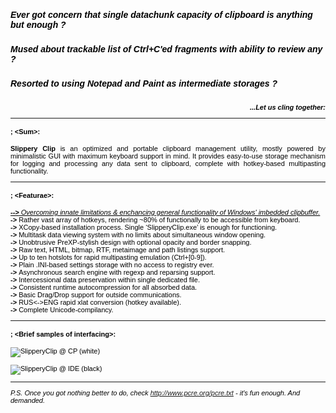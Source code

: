 <SPAN>
<H5 
style="WORD-SPACING: 0px; TEXT-TRANSFORM: none; COLOR: rgb(0,0,0); TEXT-INDENT: 0px; LINE-HEIGHT: normal; FONT-STYLE: normal; FONT-FAMILY: Verdana, Arial, Helvetica, sans-serif; WHITE-SPACE: normal; LETTER-SPACING: normal; FONT-VARIANT: normal; orphans: auto; widows: auto; webkit-text-stroke-width: 0px"><EM>Ever 
got concern that single datachunk capacity of clipboard is anything but enough 
?</EM></H5>
<H5 
style="WORD-SPACING: 0px; TEXT-TRANSFORM: none; COLOR: rgb(0,0,0); TEXT-INDENT: 0px; LINE-HEIGHT: normal; FONT-STYLE: normal; FONT-FAMILY: Verdana, Arial, Helvetica, sans-serif; WHITE-SPACE: normal; LETTER-SPACING: normal; FONT-VARIANT: normal; orphans: auto; widows: auto; webkit-text-stroke-width: 0px"><EM>Mused 
about trackable list of Ctrl+C'ed fragments with ability to review any 
?</EM></H5>
<H5 
style="WORD-SPACING: 0px; TEXT-TRANSFORM: none; COLOR: rgb(0,0,0); TEXT-INDENT: 0px; LINE-HEIGHT: normal; FONT-STYLE: normal; FONT-FAMILY: Verdana, Arial, Helvetica, sans-serif; WHITE-SPACE: normal; LETTER-SPACING: normal; FONT-VARIANT: normal; orphans: auto; widows: auto; webkit-text-stroke-width: 0px"><EM>Resorted 
to using Notepad and Paint as intermediate storages ?</EM></H5>
<DIV 
style="FLOAT: right; WORD-SPACING: 0px; FONT: 11px Verdana, Arial, Helvetica, sans-serif; TEXT-TRANSFORM: none; COLOR: rgb(0,0,0); TEXT-INDENT: 0px; WHITE-SPACE: normal; LETTER-SPACING: normal; TEXT-ALIGN: right; orphans: auto; widows: auto; webkit-text-stroke-width: 0px" 
data-mce-style="text-align: right; float: right;"><STRONG><EM>...Let us cling 
together:</EM></STRONG></DIV>
<DIV 
style="CLEAR: both; WORD-SPACING: 0px; FONT: 11px Verdana, Arial, Helvetica, sans-serif; TEXT-TRANSFORM: none; COLOR: rgb(0,0,0); TEXT-INDENT: 0px; WHITE-SPACE: normal; LETTER-SPACING: normal; HEIGHT: 0px; orphans: auto; widows: auto; webkit-text-stroke-width: 0px" 
data-mce-style="clear: both; height: 0;">&nbsp;</DIV>
<HR 
style="WORD-SPACING: 0px; FONT: 11px Verdana, Arial, Helvetica, sans-serif; TEXT-TRANSFORM: none; CURSOR: default; COLOR: rgb(0,0,0); TEXT-INDENT: 0px; WHITE-SPACE: normal; LETTER-SPACING: normal; orphans: auto; widows: auto; webkit-text-stroke-width: 0px">

<H4 
style="FONT-SIZE: 11px; WORD-SPACING: 0px; TEXT-TRANSFORM: none; COLOR: rgb(0,0,0); TEXT-INDENT: 0px; LINE-HEIGHT: normal; FONT-STYLE: normal; FONT-FAMILY: Verdana, Arial, Helvetica, sans-serif; WHITE-SPACE: normal; LETTER-SPACING: normal; FONT-VARIANT: normal; orphans: auto; widows: auto; webkit-text-stroke-width: 0px">; 
&lt;Sum&gt;:</H4>
<P 
style="WORD-SPACING: 0px; FONT: 11px Verdana, Arial, Helvetica, sans-serif; TEXT-TRANSFORM: none; COLOR: rgb(0,0,0); TEXT-INDENT: 0px; WHITE-SPACE: normal; LETTER-SPACING: normal; TEXT-ALIGN: justify; orphans: auto; widows: auto; webkit-text-stroke-width: 0px" 
data-mce-style="text-align: justify;"><STRONG>Slippery Clip</STRONG><SPAN 
class=Apple-converted-space>&nbsp;</SPAN>is an optimized and portable clipboard 
management utility, mostly powered by minimalistic GUI with maximum keyboard 
support in mind. It provides easy-to-use storage mechanism for logging and 
processing any data sent to clipboard, complete with hotkey-based multipasting 
functionality.</P>
<HR 
style="WORD-SPACING: 0px; FONT: 11px Verdana, Arial, Helvetica, sans-serif; TEXT-TRANSFORM: none; CURSOR: default; COLOR: rgb(0,0,0); TEXT-INDENT: 0px; WHITE-SPACE: normal; LETTER-SPACING: normal; orphans: auto; widows: auto; webkit-text-stroke-width: 0px">

<H4 
style="FONT-SIZE: 11px; WORD-SPACING: 0px; TEXT-TRANSFORM: none; COLOR: rgb(0,0,0); TEXT-INDENT: 0px; LINE-HEIGHT: normal; FONT-STYLE: normal; FONT-FAMILY: Verdana, Arial, Helvetica, sans-serif; WHITE-SPACE: normal; LETTER-SPACING: normal; FONT-VARIANT: normal; orphans: auto; widows: auto; webkit-text-stroke-width: 0px">; 
&lt;Featurae&gt;:</H4>
<P 
style="WORD-SPACING: 0px; FONT: 11px Verdana, Arial, Helvetica, sans-serif; TEXT-TRANSFORM: none; COLOR: rgb(0,0,0); TEXT-INDENT: 0px; WHITE-SPACE: normal; LETTER-SPACING: normal; orphans: auto; widows: auto; webkit-text-stroke-width: 0px"><U><EM><STRONG>--&gt;</STRONG><SPAN 
class=Apple-converted-space>&nbsp;</SPAN>Overcoming innate limitations &amp; 
enchancing general functionality of Windows' imbedded 
clipbuffer.</EM></U><BR><STRONG>-&gt;</STRONG><SPAN 
class=Apple-converted-space>&nbsp;</SPAN>Rather vast array of hotkeys, rendering 
~80% of functionally to be accessible from 
keyboard.<BR><STRONG>-&gt;</STRONG><SPAN 
class=Apple-converted-space>&nbsp;</SPAN>XCopy-based installation process. 
Single ‘SlipperyClip.exe’ is enough for 
functioning.<BR><STRONG>-&gt;</STRONG><SPAN 
class=Apple-converted-space>&nbsp;</SPAN>Multitask data viewing system with no 
limits about simultaneous window opening.<BR><STRONG>-&gt;</STRONG><SPAN 
class=Apple-converted-space>&nbsp;</SPAN>Unobtrusive PreXP-stylish design with 
optional opacity and border snapping.<BR><STRONG>-&gt;</STRONG><SPAN 
class=Apple-converted-space>&nbsp;</SPAN>Raw text, HTML, bitmap, RTF, metaimage 
and path listings support.<BR><STRONG>-&gt;</STRONG><SPAN 
class=Apple-converted-space>&nbsp;</SPAN>Up to ten hotslots for rapid 
multipasting emulation (Ctrl+[0-9]).<BR><STRONG>-&gt;</STRONG><SPAN 
class=Apple-converted-space>&nbsp;</SPAN>Plain .INI-based settings storage with 
no access to registry ever.<BR><STRONG>-&gt;</STRONG><SPAN 
class=Apple-converted-space>&nbsp;</SPAN>Asynchronous search engine with regexp 
and reparsing support.<BR><STRONG>-&gt;</STRONG><SPAN 
class=Apple-converted-space>&nbsp;</SPAN>Intercessional data preservation within 
single dedicated file.<BR><STRONG>-&gt;</STRONG><SPAN 
class=Apple-converted-space>&nbsp;</SPAN>Consistent runtime autocompression for 
all absorbed data.<BR><STRONG>-&gt;</STRONG><SPAN 
class=Apple-converted-space>&nbsp;</SPAN>Basic Drag/Drop support for outside 
communications.<BR><STRONG>-&gt;</STRONG><SPAN 
class=Apple-converted-space>&nbsp;</SPAN>RUS&lt;-&gt;ENG rapid xlat conversion 
(hotkey available).<BR><STRONG>-&gt;</STRONG><SPAN 
class=Apple-converted-space>&nbsp;</SPAN>Complete Unicode-compilancy.</P>
<HR 
style="WORD-SPACING: 0px; FONT: 11px Verdana, Arial, Helvetica, sans-serif; TEXT-TRANSFORM: none; CURSOR: default; COLOR: rgb(0,0,0); TEXT-INDENT: 0px; WHITE-SPACE: normal; LETTER-SPACING: normal; orphans: auto; widows: auto; webkit-text-stroke-width: 0px">

<H4 
style="FONT-SIZE: 11px; WORD-SPACING: 0px; TEXT-TRANSFORM: none; COLOR: rgb(0,0,0); TEXT-INDENT: 0px; LINE-HEIGHT: normal; FONT-STYLE: normal; FONT-FAMILY: Verdana, Arial, Helvetica, sans-serif; WHITE-SPACE: normal; LETTER-SPACING: normal; FONT-VARIANT: normal; orphans: auto; widows: auto; webkit-text-stroke-width: 0px">; 
&lt;Brief samples of interfacing&gt;:</H4>
<P 
style="WORD-SPACING: 0px; FONT: 11px Verdana, Arial, Helvetica, sans-serif; TEXT-TRANSFORM: none; COLOR: rgb(0,0,0); TEXT-INDENT: 0px; WHITE-SPACE: normal; LETTER-SPACING: normal; orphans: auto; widows: auto; webkit-text-stroke-width: 0px"><IMG 
title="SlipperyClip @ CP (white)" alt="SlipperyClip @ CP (white)" 
src="http://download-codeplex.sec.s-msft.com/Download?ProjectName=slipperyclip&amp;DownloadId=908977" 
data-mce-src="http://download-codeplex.sec.s-msft.com/Download?ProjectName=slipperyclip&amp;DownloadId=908977"><BR><BR><IMG 
title="SlipperyClip @ IDE (black)" alt="SlipperyClip @ IDE (black)" 
src="http://download-codeplex.sec.s-msft.com/Download?ProjectName=slipperyclip&amp;DownloadId=909008" 
data-mce-src="http://download-codeplex.sec.s-msft.com/Download?ProjectName=slipperyclip&amp;DownloadId=909008"></P>
<HR 
style="WORD-SPACING: 0px; FONT: 11px Verdana, Arial, Helvetica, sans-serif; TEXT-TRANSFORM: none; CURSOR: default; COLOR: rgb(0,0,0); TEXT-INDENT: 0px; WHITE-SPACE: normal; LETTER-SPACING: normal; orphans: auto; widows: auto; webkit-text-stroke-width: 0px">

<P 
style="WORD-SPACING: 0px; FONT: 11px Verdana, Arial, Helvetica, sans-serif; TEXT-TRANSFORM: none; COLOR: rgb(0,0,0); TEXT-INDENT: 0px; WHITE-SPACE: normal; LETTER-SPACING: normal; orphans: auto; widows: auto; webkit-text-stroke-width: 0px"><EM>P.S. 
Once you got nothing better to do, check<SPAN 
class=Apple-converted-space>&nbsp;</SPAN><A href="http://www.pcre.org/pcre.txt" 
data-mce-href="http://www.pcre.org/pcre.txt">http://www.pcre.org/pcre.txt</A><SPAN 
class=Apple-converted-space>&nbsp;</SPAN>- it's fun enough. And 
demanded.</EM></P></SPAN>
